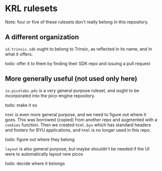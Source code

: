# KRL rulesets

Note: four or five of these rulesets don't really belong in this repository.

## A different organization

`id.trinsic.sdk` ought to belong to Trinsic, as reflected in its name, and in what it offers.

todo: offer it to them by finding their SDK repo and issuing a pull request

## More generally useful (not used only here)

`io.picolabs.pds` is a very general purpose ruleset, and ought to be incorporated into the pico-engine repository.

todo: make it so

`html` is even more general purpose, and we need to figure out where it goes. This was borrowed (copied) from another repo and augmented with a `cookies` function.
Then we created `html.byu` which has standard headers and footers for BYU applications, and `html` is no longer used in this repo.

todo: figure out where they belong

`layout` is also general purpose, but maybe shouldn't be needed if the UI were to automatically layout new picos

todo: decide where it belongs
